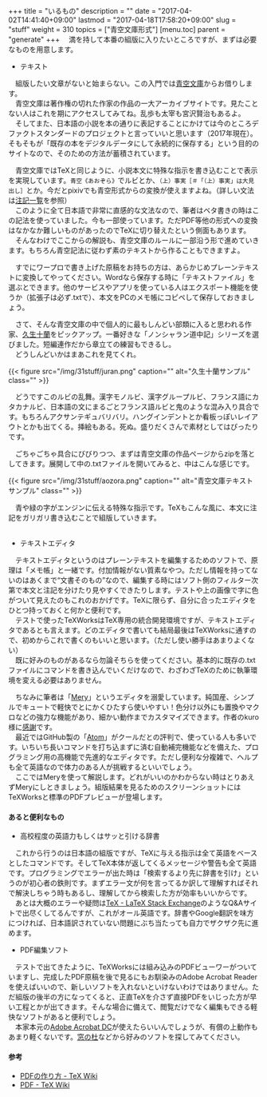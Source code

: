 +++
title = "いるもの"
description = ""
date = "2017-04-02T14:41:40+09:00"
lastmod = "2017-04-18T17:58:20+09:00"
slug = "stuff"
weight = 310
topics = ["青空文庫形式"]
[menu.toc]
    parent = "generate"
+++
&#x3000;満を持して本番の組版に入りたいところですが、まずは必要なものを用意します。

- テキスト

　組版したい文章がないと始まらない。この入門では[青空文庫](http://www.aozora.gr.jp/)からお借りします。  
　青空文庫は著作権の切れた作家の作品の一大アーカイブサイトです。見たことない人はこれを期にアクセスしてみてね。乱歩も太宰も宮沢賢治もあるよ。  
　そしてまた、日本語の小説を本の通りに表記することにかけては今のところデファクトスタンダードのプロジェクトと言っていいと思います（2017年現在）。そもそもが「既存の本をデジタルデータにして永続的に保存する」という目的のサイトなので、そのための方法が蓄積されています。

　青空文庫ではTeXと同じように、小説本文に特殊な指示を書き込むことで表示を実現しています。`青空《あおぞら》`でルビとか、`（上）事実［＃「（上）事実」は大見出し］`とか。今だとpixivでも青空形式からの変換が使えますよね。（詳しい文法は[注記一覧](http://www.aozora.gr.jp/annotation/)を参照）  
　このように全て日本語で非常に直感的な文法なので、筆者はベタ書きの時はこの記法を使っていました。今も一部使っています。ただPDF等他の形式への変換はなかなか難しいものがあったのでTeXに切り替えたという側面もあります。  
　そんなわけでここからの解説も、青空文庫のルールに一部沿う形で進めていきます。もちろん青空記法に従わず素のテキストから作ることもできますよ。

　すでにワープロで書き上げた原稿をお持ちの方は、あらかじめプレーンテキストに変換してやってください。Wordなら保存する時に「テキストファイル」を選ぶとできます。他のサービスやアプリを使っている人はエクスポート機能を使うか（拡張子は必ず.txtで）、本文をPCのメモ帳にコピペして保存しておきましょう。

　さて、そんな青空文庫の中で個人的に最もしんどい部類に入ると思われる作家、[久生十蘭](http://www.aozora.gr.jp/index_pages/person1224.html)をピックアップ。一番好きな「ノンシャラン道中記」シリーズを選びました。短編連作だから章立ての練習もできるし。  
　どうしんどいかはまあこれを見てくれ。

{{< figure src="/img/31stuff/juran.png" caption="" alt="久生十蘭サンプル" class="" >}}

　どうですこのルビの乱舞。漢字モノルビ、漢字グループルビ、フランス語にカタカナルビ、日本語の文にまるごとフランス語ルビと鬼のような混み入り具合です。もちろんアクサンテギュバリバリ。ハングインデントとか看板っぽいレイアウトとかも出てくる。挿絵もある。死ぬ。盛りだくさんで素材としてはぴったりです。

　ごちゃごちゃ具合にびびりつつ、まずは青空文庫の作品ページからzipを落としてきます。展開して中の.txtファイルを開いてみると、中はこんな感じです。

{{< figure src="/img/31stuff/aozora.png" caption="" alt="青空文庫テキストサンプル" class="" >}}

　青や緑の字がエンジンに伝える特殊な指示です。TeXもこんな風に、本文に注記をガリガリ書き込むことで組版していきます。  
<br>

- テキストエディタ

　テキストエディタというのはプレーンテキストを編集するためのソフトで、原理は「メモ帳」と一緒です。付加情報がない質素なやつ。ただし情報を持ってないのはあくまで“文書そのもの”なので、編集する時にはソフト側のフィルター次第で本文と注記を分けたり見やすくできたりします。テストや上の画像で字に色がついて見えたのもこれのおかげです。TeXに限らず、自分に合ったエディタをひとつ持っておくと何かと便利です。  
　テストで使ったTeXWorksはTeX専用の統合開発環境ですが、テキストエディタであるとも言えます。どのエディタで書いても結局最後はTeXWorksに通すので、初めからこれで書くのもいいと思います。（ただし使い勝手はあまりよくない）  
　既に好みのものがあるなら勿論そちらを使ってください。基本的に既存の.txtファイルにコマンドを書き込んでいくだけなので、わざわざTeXのために執筆環境を変える必要はありません。

　ちなみに筆者は「[Mery](http://www.haijin-boys.com/wiki/%E3%83%A1%E3%82%A4%E3%83%B3%E3%83%9A%E3%83%BC%E3%82%B8)」というエディタを溺愛しています。純国産、シンプルでキュートで軽快でとにかくひたすら使いやすい！色分け以外にも置換やマクロなどの強力な機能があり、細かい動作までカスタマイズできます。作者のkuro様に[感謝](http://www.haijin-boys.com/11.html)です。  
　最近ではGitHub製の「[Atom](https://atom.io/)」がクールだとの評判で、使っている人も多いです。いちいち長いコマンドを打ち込まずに済む自動補完機能などを備えた、プログラミング用の高機能で先進的なエディタです。ただし便利な分複雑で、ヘルプも全て英語なので体力のある人が挑戦するといいでしょう。  
　ここではMeryを使って解説します。どれがいいのかわからない時はとりあえずMeryにしときましょう。組版結果を見るためのスクリーンショットにはTeXWorksと標準のPDFプレビューが登場します。

#### あると便利なもの
- 高校程度の英語力もしくはサッと引ける辞書

　これから行うのは日本語の組版ですが、TeXに与える指示は全て英語をベースとしたコマンドです。そしてTeX本体が返してくるメッセージや警告も全て英語です。プログラミングでエラーが出た時は「検索するより先に辞書を引け」というのが初心者の鉄則です。まずエラー文が何を言ってるか訳して理解すればそれで解決しちゃう時もあるし、理解してから検索した方が効率もいいからです。  
　あとは大概のエラーや疑問は[TeX - LaTeX Stack Exchange](https://tex.stackexchange.com/)のようなQ&Aサイトで出尽くしてるんですが、これがオール英語です。辞書やGoogle翻訳を味方につければ、日本語訳されていない問題にぶち当たっても自力でザクザク先に進めます。

- PDF編集ソフト

　テストで出てきたように、TeXWorksには組み込みのPDFビューワーがついていますし、完成したPDF原稿を後で見るにもお馴染みのAdobe Acrobat Readerを使えばいいので、新しいソフトを入れないといけないわけではありません。ただ組版の後半の方になってくると、正直TeXを介さず直接PDFをいじった方が早い工程とかが出てきます。そんな場合に備えて、閲覧だけでなく編集もできる軽快なソフトがあると便利でしょう。  
　本家本元の[Adobe Acrobat DC](https://acrobat.adobe.com/jp/ja/acrobat.html)が使えたらいいんでしょうが、有償の上動作もあまり軽くないです。[窓の杜](http://forest.watch.impress.co.jp/library/nav/genre/offc/document_pdf.html)などから好みのソフトを探してみてください。

#### 参考
- [PDFの作り方 - TeX Wiki](https://texwiki.texjp.org/?PDF%E3%81%AE%E4%BD%9C%E3%82%8A%E6%96%B9)
- [PDF - TeX Wiki](https://texwiki.texjp.org/?PDF)
